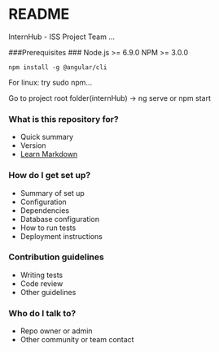 # README #

InternHub - ISS Project
Team ...

###Prerequisites ###
Node.js >= 6.9.0
NPM >= 3.0.0

```npm install -g @angular/cli```

For linux: try sudo npm...

Go to project root folder(internHub) -> ng serve or npm start

### What is this repository for? ###

* Quick summary
* Version
* [Learn Markdown](https://bitbucket.org/tutorials/markdowndemo)

### How do I get set up? ###

* Summary of set up
* Configuration
* Dependencies
* Database configuration
* How to run tests
* Deployment instructions

### Contribution guidelines ###

* Writing tests
* Code review
* Other guidelines

### Who do I talk to? ###

* Repo owner or admin
* Other community or team contact